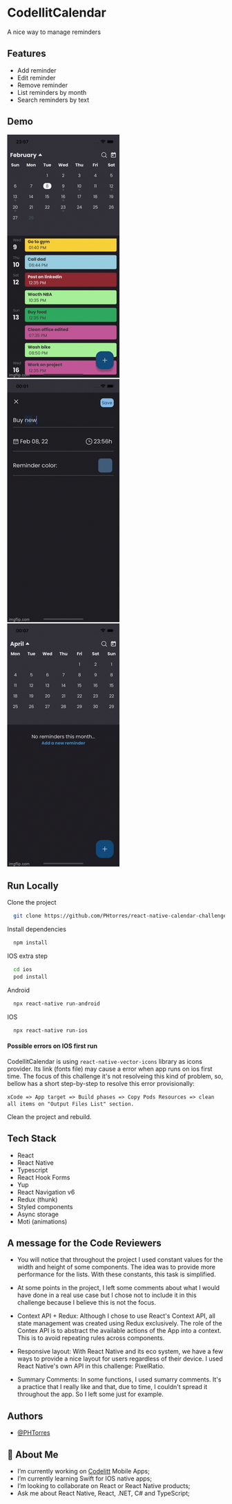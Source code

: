 
# CodellitCalendar
A nice way to manage reminders




## Features

- Add reminder
- Edit reminder
- Remove reminder
- List reminders by month
- Search reminders by text



## Demo

![](demo1.gif) ![](demo3.gif) ![](demo2.gif)


## Run Locally

Clone the project
```bash
  git clone https://github.com/PHtorres/react-native-calendar-challenge.git
```


Install dependencies
```bash
  npm install
```

IOS extra step
```bash
  cd ios
  pod install
```

Android
```bash
  npx react-native run-android
```

IOS
```bash
  npx react-native run-ios
```

#### Possible errors on IOS first run
CodellitCalendar is using `react-native-vector-icons` library as icons provider.
Its link (fonts file) may cause a error when app runs on ios first time.
The focus of this challenge it's not resolveing this kind of problem, so, bellow has a short step-by-step to resolve this error provisionally:

```
xCode => App target => Build phases => Copy Pods Resources => clean all items on "Output Files List" section.
```

Clean the project and rebuild.



## Tech Stack

- React
- React Native
- Typescript
- React Hook Forms
- Yup
- React Navigation v6
- Redux (thunk)
- Styled components
- Async storage
- Moti (animations)



## A message for the Code Reviewers

- You will notice that throughout the project I used constant values ​​for the width and height of some components. The idea was to provide more performance for the lists. With these constants, this task is simplified.

- At some points in the project, I left some comments about what I would have done in a real use case but I chose not to include it in this challenge because I believe this is not the focus.

- Context API + Redux: Although I chose to use React's Context API, all state management was created using Redux exclusively. The role of the Contex API is to abstract the available actions of the App into a context. This is to avoid repeating rules across components.

- Responsive layout:
With React Native and its eco system, we have a few ways to provide a nice layout for users regardless of their device. I used React Native's own API in this challenge: PixelRatio.

- Summary Comments: In some functions, I used sumarry comments. It's a practice that I really like and that, due to time, I couldn't spread it throughout the app. So I left some just for example.


## Authors

- [@PHTorres](https://www.github.com/phtorres)


## 🚀 About Me
- I’m currently working on <a href="https://www.codelitt.com/" target="_blank"> Codelitt</a> Mobile Apps;
- I’m currently learning Swift for IOS native apps;
- I’m looking to collaborate on React or React Native products;
- Ask me about React Native, React, .NET, C# and TypeScript;

